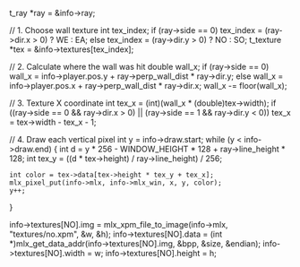t_ray *ray = &info->ray;

// 1. Choose wall texture
int tex_index;
if (ray->side == 0)
    tex_index = (ray->dir.x > 0) ? WE : EA;
else
    tex_index = (ray->dir.y > 0) ? NO : SO;
t_texture *tex = &info->textures[tex_index];

// 2. Calculate where the wall was hit
double wall_x;
if (ray->side == 0)
    wall_x = info->player.pos.y + ray->perp_wall_dist * ray->dir.y;
else
    wall_x = info->player.pos.x + ray->perp_wall_dist * ray->dir.x;
wall_x -= floor(wall_x);

// 3. Texture X coordinate
int tex_x = (int)(wall_x * (double)tex->width);
if ((ray->side == 0 && ray->dir.x > 0) || (ray->side == 1 && ray->dir.y < 0))
    tex_x = tex->width - tex_x - 1;

// 4. Draw each vertical pixel
int y = info->draw.start;
while (y < info->draw.end)
{
    int d = y * 256 - WINDOW_HEIGHT * 128 + ray->line_height * 128;
    int tex_y = ((d * tex->height) / ray->line_height) / 256;

    int color = tex->data[tex->height * tex_y + tex_x];
    mlx_pixel_put(info->mlx, info->mlx_win, x, y, color);
    y++;
}

info->textures[NO].img = mlx_xpm_file_to_image(info->mlx, "textures/no.xpm", &w, &h);
info->textures[NO].data = (int *)mlx_get_data_addr(info->textures[NO].img, &bpp, &size, &endian);
info->textures[NO].width = w;
info->textures[NO].height = h;
